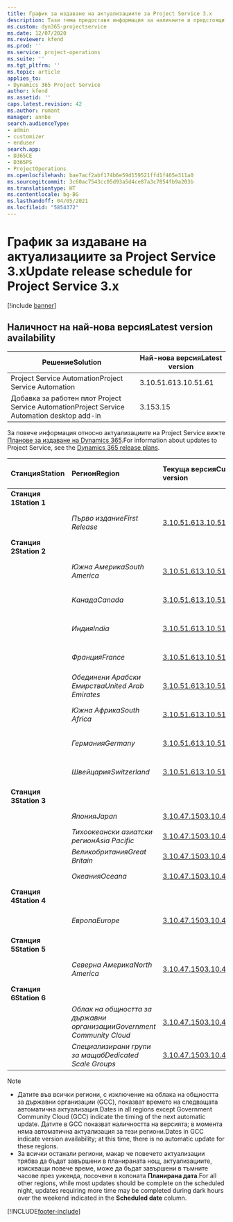 ```yaml
---
title: График за издаване на актуализациите за Project Service 3.x
description: Тази тема предоставя информация за наличните и предстоящите издания на Dynamics 365 Project Service Automation.
ms.custom: dyn365-projectservice
ms.date: 12/07/2020
ms.reviewer: kfend
ms.prod: ''
ms.service: project-operations
ms.suite: ''
ms.tgt_pltfrm: ''
ms.topic: article
applies_to:
- Dynamics 365 Project Service
author: kfend
ms.assetid: ''
caps.latest.revision: 42
ms.author: rumant
manager: annbe
search.audienceType:
- admin
- customizer
- enduser
search.app:
- D365CE
- D365PS
- ProjectOperations
ms.openlocfilehash: bae7acf2abf174b6e59d159521ffd1f465e311a0
ms.sourcegitcommit: 3c60ac7543cc05d93a5d4ce87a3c7854fb9a203b
ms.translationtype: HT
ms.contentlocale: bg-BG
ms.lasthandoff: 04/05/2021
ms.locfileid: "5854372"
---
```

# <a name="update-release-schedule-for-project-service-3x"></a><span data-ttu-id="59fc9-103">График за издаване на актуализациите за Project Service 3.x</span><span class="sxs-lookup"><span data-stu-id="59fc9-103">Update release schedule for Project Service 3.x</span></span>

[!include [banner](../includes/psa-now-project-operations.md)]

## <a name="latest-version-availability"></a><span data-ttu-id="59fc9-104">Наличност на най-нова версия</span><span class="sxs-lookup"><span data-stu-id="59fc9-104">Latest version availability</span></span>

| <span data-ttu-id="59fc9-105">Решение</span><span class="sxs-lookup"><span data-stu-id="59fc9-105">Solution</span></span>  | <span data-ttu-id="59fc9-106">Най-нова версия</span><span class="sxs-lookup"><span data-stu-id="59fc9-106">Latest version</span></span> |
|-------|----|
| <span data-ttu-id="59fc9-107">Project Service Automation</span><span class="sxs-lookup"><span data-stu-id="59fc9-107">Project Service Automation</span></span>    | <span data-ttu-id="59fc9-108">3.10.51.61</span><span class="sxs-lookup"><span data-stu-id="59fc9-108">3.10.51.61</span></span> |
| <span data-ttu-id="59fc9-109">Добавка за работен плот Project Service Automation</span><span class="sxs-lookup"><span data-stu-id="59fc9-109">Project Service Automation desktop add-in</span></span>                | <span data-ttu-id="59fc9-110">3.15</span><span class="sxs-lookup"><span data-stu-id="59fc9-110">3.15</span></span>          |

<span data-ttu-id="59fc9-111">За повече информация относно актуализациите на Project Service вижте [Планове за издаване на Dynamics 365](https://docs.microsoft.com/dynamics365/release-plans/).</span><span class="sxs-lookup"><span data-stu-id="59fc9-111">For information about updates to Project Service, see the [Dynamics 365 release plans](https://docs.microsoft.com/dynamics365/release-plans/).</span></span> 

| <span data-ttu-id="59fc9-112">Станция</span><span class="sxs-lookup"><span data-stu-id="59fc9-112">Station</span></span>  | <span data-ttu-id="59fc9-113">Регион</span><span class="sxs-lookup"><span data-stu-id="59fc9-113">Region</span></span> | <span data-ttu-id="59fc9-114">Текуща версия</span><span class="sxs-lookup"><span data-stu-id="59fc9-114">Current version</span></span> | <span data-ttu-id="59fc9-115">Следваща версия</span><span class="sxs-lookup"><span data-stu-id="59fc9-115">Next version</span></span> |  <span data-ttu-id="59fc9-116">Планирана дата</span><span class="sxs-lookup"><span data-stu-id="59fc9-116">Scheduled date</span></span>
| :---   | :---   | :---   | :---   |:---   |         
|<span data-ttu-id="59fc9-117"><strong>Станция 1</strong></span><span class="sxs-lookup"><span data-stu-id="59fc9-117"><strong>Station 1</strong></span></span> | |  |  | |
| | <span data-ttu-id="59fc9-118"><i>Първо издание</i></span><span class="sxs-lookup"><span data-stu-id="59fc9-118"><i>First Release</i></span></span> | [<span data-ttu-id="59fc9-119">3.10.51.61</span><span class="sxs-lookup"><span data-stu-id="59fc9-119">3.10.51.61</span></span>](whats-new-ur-30.md) | <span data-ttu-id="59fc9-120">TBD</span><span class="sxs-lookup"><span data-stu-id="59fc9-120">TBD</span></span> | <span data-ttu-id="59fc9-121">23 април 2021 г.</span><span class="sxs-lookup"><span data-stu-id="59fc9-121">April 23, 2021</span></span>
|<span data-ttu-id="59fc9-122"><strong>Станция 2</strong></span><span class="sxs-lookup"><span data-stu-id="59fc9-122"><strong>Station 2</strong></span></span> | |  |  | |
| | <span data-ttu-id="59fc9-123"><i>Южна Америка</i></span><span class="sxs-lookup"><span data-stu-id="59fc9-123"><i>South America</i></span></span> | [<span data-ttu-id="59fc9-124">3.10.51.61</span><span class="sxs-lookup"><span data-stu-id="59fc9-124">3.10.51.61</span></span>](whats-new-ur-30.md) | <span data-ttu-id="59fc9-125">TBD</span><span class="sxs-lookup"><span data-stu-id="59fc9-125">TBD</span></span> | <span data-ttu-id="59fc9-126">30 април 2021 г.</span><span class="sxs-lookup"><span data-stu-id="59fc9-126">April 30, 2021</span></span>
| | <span data-ttu-id="59fc9-127"><i>Канада</i></span><span class="sxs-lookup"><span data-stu-id="59fc9-127"><i>Canada</i></span></span> | [<span data-ttu-id="59fc9-128">3.10.51.61</span><span class="sxs-lookup"><span data-stu-id="59fc9-128">3.10.51.61</span></span>](whats-new-ur-30.md) | <span data-ttu-id="59fc9-129">TBD</span><span class="sxs-lookup"><span data-stu-id="59fc9-129">TBD</span></span> | <span data-ttu-id="59fc9-130">30 април 2021 г.</span><span class="sxs-lookup"><span data-stu-id="59fc9-130">April 30, 2021</span></span>
| | <span data-ttu-id="59fc9-131"><i>Индия</i></span><span class="sxs-lookup"><span data-stu-id="59fc9-131"><i>India</i></span></span> | [<span data-ttu-id="59fc9-132">3.10.51.61</span><span class="sxs-lookup"><span data-stu-id="59fc9-132">3.10.51.61</span></span>](whats-new-ur-30.md) | <span data-ttu-id="59fc9-133">TBD</span><span class="sxs-lookup"><span data-stu-id="59fc9-133">TBD</span></span> | <span data-ttu-id="59fc9-134">30 април 2021 г.</span><span class="sxs-lookup"><span data-stu-id="59fc9-134">April 30, 2021</span></span>
| | <span data-ttu-id="59fc9-135"><i>Франция</i></span><span class="sxs-lookup"><span data-stu-id="59fc9-135"><i>France</i></span></span> | [<span data-ttu-id="59fc9-136">3.10.51.61</span><span class="sxs-lookup"><span data-stu-id="59fc9-136">3.10.51.61</span></span>](whats-new-ur-30.md) | <span data-ttu-id="59fc9-137">TBD</span><span class="sxs-lookup"><span data-stu-id="59fc9-137">TBD</span></span> | <span data-ttu-id="59fc9-138">30 април 2021 г.</span><span class="sxs-lookup"><span data-stu-id="59fc9-138">April 30, 2021</span></span>
| | <span data-ttu-id="59fc9-139"><i>Обединени Арабски Емирства</i></span><span class="sxs-lookup"><span data-stu-id="59fc9-139"><i>United Arab Emirates</i></span></span> | [<span data-ttu-id="59fc9-140">3.10.51.61</span><span class="sxs-lookup"><span data-stu-id="59fc9-140">3.10.51.61</span></span>](whats-new-ur-30.md) | <span data-ttu-id="59fc9-141">TBD</span><span class="sxs-lookup"><span data-stu-id="59fc9-141">TBD</span></span> | <span data-ttu-id="59fc9-142">30 април 2021 г.</span><span class="sxs-lookup"><span data-stu-id="59fc9-142">April 30, 2021</span></span>
| | <span data-ttu-id="59fc9-143"><i>Южна Африка</i></span><span class="sxs-lookup"><span data-stu-id="59fc9-143"><i>South Africa</i></span></span> | [<span data-ttu-id="59fc9-144">3.10.51.61</span><span class="sxs-lookup"><span data-stu-id="59fc9-144">3.10.51.61</span></span>](whats-new-ur-30.md) | <span data-ttu-id="59fc9-145">TBD</span><span class="sxs-lookup"><span data-stu-id="59fc9-145">TBD</span></span> | <span data-ttu-id="59fc9-146">30 април 2021 г.</span><span class="sxs-lookup"><span data-stu-id="59fc9-146">April 30, 2021</span></span>
| | <span data-ttu-id="59fc9-147"><i>Германия</i></span><span class="sxs-lookup"><span data-stu-id="59fc9-147"><i>Germany</i></span></span> | [<span data-ttu-id="59fc9-148">3.10.51.61</span><span class="sxs-lookup"><span data-stu-id="59fc9-148">3.10.51.61</span></span>](whats-new-ur-30.md) | <span data-ttu-id="59fc9-149">TBD</span><span class="sxs-lookup"><span data-stu-id="59fc9-149">TBD</span></span> | <span data-ttu-id="59fc9-150">30 април 2021 г.</span><span class="sxs-lookup"><span data-stu-id="59fc9-150">April 30, 2021</span></span>
| | <span data-ttu-id="59fc9-151"><i>Швейцария</i></span><span class="sxs-lookup"><span data-stu-id="59fc9-151"><i>Switzerland</i></span></span> | [<span data-ttu-id="59fc9-152">3.10.51.61</span><span class="sxs-lookup"><span data-stu-id="59fc9-152">3.10.51.61</span></span>](whats-new-ur-30.md) | <span data-ttu-id="59fc9-153">TBD</span><span class="sxs-lookup"><span data-stu-id="59fc9-153">TBD</span></span> | <span data-ttu-id="59fc9-154">30 април 2021 г.</span><span class="sxs-lookup"><span data-stu-id="59fc9-154">April 30, 2021</span></span>
|<span data-ttu-id="59fc9-155"><strong>Станция 3</strong></span><span class="sxs-lookup"><span data-stu-id="59fc9-155"><strong>Station 3</strong></span></span> | |  |  | |
| | <span data-ttu-id="59fc9-156"><i>Япония</i></span><span class="sxs-lookup"><span data-stu-id="59fc9-156"><i>Japan</i></span></span> | [<span data-ttu-id="59fc9-157">3.10.47.150</span><span class="sxs-lookup"><span data-stu-id="59fc9-157">3.10.47.150</span></span>](whats-new-ur-29-5.md) | [<span data-ttu-id="59fc9-158">3.10.51.61</span><span class="sxs-lookup"><span data-stu-id="59fc9-158">3.10.51.61</span></span>](whats-new-ur-30.md) | <span data-ttu-id="59fc9-159">9 април 2021 г.</span><span class="sxs-lookup"><span data-stu-id="59fc9-159">April 9, 2021</span></span>
| | <span data-ttu-id="59fc9-160"><i>Тихоокеански азиатски регион</i></span><span class="sxs-lookup"><span data-stu-id="59fc9-160"><i>Asia Pacific</i></span></span> | [<span data-ttu-id="59fc9-161">3.10.47.150</span><span class="sxs-lookup"><span data-stu-id="59fc9-161">3.10.47.150</span></span>](whats-new-ur-29-5.md) | [<span data-ttu-id="59fc9-162">3.10.51.61</span><span class="sxs-lookup"><span data-stu-id="59fc9-162">3.10.51.61</span></span>](whats-new-ur-30.md) | <span data-ttu-id="59fc9-163">9 април 2021 г.</span><span class="sxs-lookup"><span data-stu-id="59fc9-163">April 9, 2021</span></span>
| | <span data-ttu-id="59fc9-164"><i>Великобритания</i></span><span class="sxs-lookup"><span data-stu-id="59fc9-164"><i>Great Britain</i></span></span> | [<span data-ttu-id="59fc9-165">3.10.47.150</span><span class="sxs-lookup"><span data-stu-id="59fc9-165">3.10.47.150</span></span>](whats-new-ur-29-5.md) | [<span data-ttu-id="59fc9-166">3.10.51.61</span><span class="sxs-lookup"><span data-stu-id="59fc9-166">3.10.51.61</span></span>](whats-new-ur-30.md) | <span data-ttu-id="59fc9-167">9 април 2021 г.</span><span class="sxs-lookup"><span data-stu-id="59fc9-167">April 9, 2021</span></span>
| | <span data-ttu-id="59fc9-168"><i>Океания</i></span><span class="sxs-lookup"><span data-stu-id="59fc9-168"><i>Oceana</i></span></span> | [<span data-ttu-id="59fc9-169">3.10.47.150</span><span class="sxs-lookup"><span data-stu-id="59fc9-169">3.10.47.150</span></span>](whats-new-ur-29-5.md) | [<span data-ttu-id="59fc9-170">3.10.51.61</span><span class="sxs-lookup"><span data-stu-id="59fc9-170">3.10.51.61</span></span>](whats-new-ur-30.md) | <span data-ttu-id="59fc9-171">9 април 2021 г.</span><span class="sxs-lookup"><span data-stu-id="59fc9-171">April 9, 2021</span></span>
|<span data-ttu-id="59fc9-172"><strong>Станция 4</strong></span><span class="sxs-lookup"><span data-stu-id="59fc9-172"><strong>Station 4</strong></span></span> | |  |  | |
| | <span data-ttu-id="59fc9-173"><i>Европа</i></span><span class="sxs-lookup"><span data-stu-id="59fc9-173"><i>Europe</i></span></span> | [<span data-ttu-id="59fc9-174">3.10.47.150</span><span class="sxs-lookup"><span data-stu-id="59fc9-174">3.10.47.150</span></span>](whats-new-ur-29-5.md) | [<span data-ttu-id="59fc9-175">3.10.51.61</span><span class="sxs-lookup"><span data-stu-id="59fc9-175">3.10.51.61</span></span>](whats-new-ur-30.md) | <span data-ttu-id="59fc9-176">16 април 2021 г.</span><span class="sxs-lookup"><span data-stu-id="59fc9-176">April 16, 2021</span></span>
|<span data-ttu-id="59fc9-177"><strong>Станция 5</strong></span><span class="sxs-lookup"><span data-stu-id="59fc9-177"><strong>Station 5</strong></span></span> | |  |  | |
| | <span data-ttu-id="59fc9-178"><i>Северна Америка</i></span><span class="sxs-lookup"><span data-stu-id="59fc9-178"><i>North America</i></span></span> | [<span data-ttu-id="59fc9-179">3.10.47.150</span><span class="sxs-lookup"><span data-stu-id="59fc9-179">3.10.47.150</span></span>](whats-new-ur-29-5.md) | [<span data-ttu-id="59fc9-180">3.10.51.61</span><span class="sxs-lookup"><span data-stu-id="59fc9-180">3.10.51.61</span></span>](whats-new-ur-30.md) | <span data-ttu-id="59fc9-181">23 април 2021 г.</span><span class="sxs-lookup"><span data-stu-id="59fc9-181">April 23, 2021</span></span>
|<span data-ttu-id="59fc9-182"><strong>Станция 6</strong></span><span class="sxs-lookup"><span data-stu-id="59fc9-182"><strong>Station 6</strong></span></span> | |  |  | |
| | <span data-ttu-id="59fc9-183"><i>Облак на общността за държавни организации</i></span><span class="sxs-lookup"><span data-stu-id="59fc9-183"><i>Government Community Cloud</i></span></span> | [<span data-ttu-id="59fc9-184">3.10.47.150</span><span class="sxs-lookup"><span data-stu-id="59fc9-184">3.10.47.150</span></span>](whats-new-ur-29-5.md) | [<span data-ttu-id="59fc9-185">3.10.51.61</span><span class="sxs-lookup"><span data-stu-id="59fc9-185">3.10.51.61</span></span>](whats-new-ur-30.md) | <span data-ttu-id="59fc9-186">30 април 2021 г.</span><span class="sxs-lookup"><span data-stu-id="59fc9-186">April 30, 2021</span></span>
| | <span data-ttu-id="59fc9-187"><i>Специализирани групи за мащаб</i></span><span class="sxs-lookup"><span data-stu-id="59fc9-187"><i>Dedicated Scale Groups</i></span></span> | [<span data-ttu-id="59fc9-188">3.10.47.150</span><span class="sxs-lookup"><span data-stu-id="59fc9-188">3.10.47.150</span></span>](whats-new-ur-29-5.md) | [<span data-ttu-id="59fc9-189">3.10.51.61</span><span class="sxs-lookup"><span data-stu-id="59fc9-189">3.10.51.61</span></span>](whats-new-ur-30.md) | <span data-ttu-id="59fc9-190">30 април 2021 г.</span><span class="sxs-lookup"><span data-stu-id="59fc9-190">April 30, 2021</span></span>

>[!Note]
> - <span data-ttu-id="59fc9-191">Датите във всички региони, с изключение на облака на общността за държавни организации (GCC), показват времето на следващата автоматична актуализация.</span><span class="sxs-lookup"><span data-stu-id="59fc9-191">Dates in all regions except Government Community Cloud (GCC) indicate the timing of the next automatic update.</span></span> <span data-ttu-id="59fc9-192">Датите в GCC показват наличността на версията; в момента няма автоматична актуализация за тези региони.</span><span class="sxs-lookup"><span data-stu-id="59fc9-192">Dates in GCC indicate version availability; at this time, there is no automatic update for these regions.</span></span>
> - <span data-ttu-id="59fc9-193">За всички останали региони, макар че повечето актуализации трябва да бъдат завършени в планираната нощ, актуализациите, изискващи повече време, може да бъдат завършени в тъмните часове през уикенда, посочени в колоната **Планирана дата**.</span><span class="sxs-lookup"><span data-stu-id="59fc9-193">For all other regions, while most updates should be complete on the scheduled night, updates requiring more time may be completed during dark hours over the weekend indicated in the **Scheduled date** column.</span></span>


[!INCLUDE[footer-include](../includes/footer-banner.md)]
